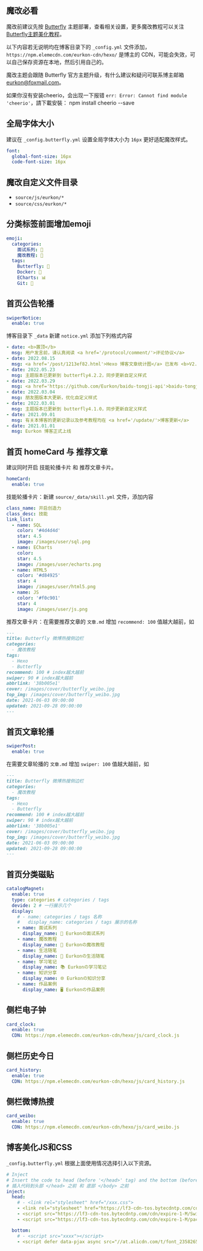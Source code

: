 ## 魔改必看

魔改前建议先按 [Butterfly](https://butterfly.js.org/) 主题部署，查看相关设置，更多魔改教程可以关注 [Butterfly主题美化教程](https://butterfly.zhheo.com/)。

以下内容若无说明均在博客目录下的 `_config.yml` 文件添加，`https://npm.elemecdn.com/eurkon-cdn/hexo/` 是博主的 CDN，可能会失效，可以自己保存资源在本地，然后引用自己的。

魔改主题会跟随 Butterfly 官方主题升级，有什么建议和疑问可联系博主邮箱 eurkon@foxmail.com。

如果你沒有安装cheerio，会出现一下报错 `err: Error: Cannot find module 'cheerio'`，請下載安裝： npm install cheerio --save


## 全局字体大小

建议在 `_config.butterfly.yml` 设置全局字体大小为 `16px` 更好适配魔改样式。

```yml
font:
  global-font-size: 16px
  code-font-size: 16px
```

## 魔改自定义文件目录

- `source/js/eurkon/*`
- `source/css/eurkon/*`

## 分类标签前面增加emoji

```yml
emoji: 
  categories:
    面试系列: 📝
    魔改教程: 🎨
  tags:
    Butterfly: 🦋
    Docker: 🐳
    ECharts: 📊
    Git: 💠
```

## 首页公告轮播
```yml
swiperNotice:
  enable: true
```

博客目录下 `_data`  新建 `notice.yml` 添加下列格式内容

```yml
- date: <b>置顶</b>
  msg: 用户发言前，请认真阅读 <a href='/protocol/comment/'>评论协议</a>
- date: 2022.08.15
  msg: <a href='/post/1213ef82.html'>Hexo 博客文章统计图</a> 已发布 <b>V2.0</b> 版本，适配多分类文章
- date: 2022.05.23
  msg: 主题版本已更新到 butterfly4.2.2，同步更新自定义样式
- date: 2022.03.29
  msg: <a href='https://github.com/Eurkon/baidu-tongji-api'>baidu-tongji-api</a> 项目重构，使用了 Github + LeanCloud + Vercel 实现 Token 更新。
- date: 2022.03.04
  msg: 朋友圈版本大更新，优化自定义样式
- date: 2022.03.01
  msg: 主题版本已更新到 butterfly4.1.0，同步更新自定义样式
- date: 2021.09.01
  msg: 有关本博客的更新记录以及参考教程均在 <a href='/update/'>博客更新</a>
- date: 2021.01.01
  msg: Eurkon 博客正式上线
```

## 首页 homeCard 与 推荐文章

建议同时开启 技能轮播卡片 和 推荐文章卡片。

```yml
homeCard:
  enable: true
```

技能轮播卡片：新建 `source/_data/skill.yml` 文件，添加内容

```yml
class_name: 开启创造力
class_desc: 技能
link_list:
  - name: SQL
    color: '#4d4d4d'
    star: 4.5
    image: /images/user/sql.png
  - name: ECharts
    color: 
    star: 4.5
    image: /images/user/echarts.png
  - name: HTML5
    color: '#d84925'
    star: 4
    image: /images/user/html5.png
  - name: JS
    color: '#f0c901'
    star: 4
    image: /images/user/js.png
```


推荐文章卡片：在需要推荐文章的 `文章.md` 增加 `recommend: 100` 值越大越前，如

```md
---
title: Butterfly 微博热搜侧边栏
categories:
  - 魔改教程
tags:
  - Hexo
  - Butterfly
recommend: 100 # index越大越前
swiper: 90 # index越大越前
abbrlink: '38b005e1'
cover: /images/cover/butterfly_weibo.jpg
top_img: /images/cover/butterfly_weibo.jpg
date: 2021-06-03 09:00:00
updated: 2021-09-28 09:00:00
---
```

## 首页文章轮播
```yml
swiperPost:
  enable: true
```

在需要文章轮播的 `文章.md` 增加 `swiper: 100` 值越大越前，如

```md
---
title: Butterfly 微博热搜侧边栏
categories:
  - 魔改教程
tags:
  - Hexo
  - Butterfly
recommend: 100 # index越大越前
swiper: 90 # index越大越前
abbrlink: '38b005e1'
cover: /images/cover/butterfly_weibo.jpg
top_img: /images/cover/butterfly_weibo.jpg
date: 2021-06-03 09:00:00
updated: 2021-09-28 09:00:00
---
```

## 首页分类磁贴
```yml
catalogMagnet:
  enable: true
  type: categories # categories / tags
  devide: 2 # 一行展示几个
  display:
    # - name: categories / tags 名称
    #   display_name: categories / tags 展示的名称
    - name: 面试系列
      display_name: 📝 Eurkonの面试系列
    - name: 魔改教程
      display_name: 🎨 Eurkonの魔改教程
    - name: 生活随笔
      display_name: 💬 Eurkonの生活随笔
    - name: 学习笔记
      display_name: 📚 Eurkonの学习笔记
    - name: 知识分享
      display_name: 🌐 Eurkonの知识分享
    - name: 作品案例
      display_name: 🖥️ Eurkonの作品案例
```

## 侧栏电子钟
```yml
card_clock:
  enable: true
  CDN: https://npm.elemecdn.com/eurkon-cdn/hexo/js/card_clock.js
```

## 侧栏历史今日
```yml
card_history: 
  enable: true
  CDN: https://npm.elemecdn.com/eurkon-cdn/hexo/js/card_history.js
```

## 侧栏微博热搜
```yml
card_weibo:
  enable: true
  CDN: https://npm.elemecdn.com/eurkon-cdn/hexo/js/card_weibo.js
```

## 博客美化JS和CSS

`_config.butterfly.yml` 根据上面使用情况选择引入以下资源。

```yml
# Inject
# Insert the code to head (before '</head>' tag) and the bottom (before '</body>' tag)
# 插入代码到头部 </head> 之前 和 底部 </body> 之前
inject:
  head:
    # - <link rel="stylesheet" href="/xxx.css">
    - <link rel="stylesheet" href="https://lf3-cdn-tos.bytecdntp.com/cdn/expire-1-M/Swiper/8.0.6/swiper-bundle.min.css"> # 首页公告轮播 / 首页文章轮播 / 侧栏历史今日
    - <script src="https://lf3-cdn-tos.bytecdntp.com/cdn/expire-1-M/Swiper/8.0.6/swiper-bundle.min.js"></script> # 首页公告轮播 / 首页文章轮播 / 侧栏历史今日
    - <script src="https://lf3-cdn-tos.bytecdntp.com/cdn/expire-1-M/pace/1.2.4/pace.min.js"></script> # 页面加载进度条

  bottom:
    # - <script src="xxxx"></script>
    - <script defer data-pjax async src="//at.alicdn.com/t/font_2358265_expoyqe85d4.js"></script> # 阿里图标
```
